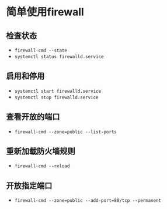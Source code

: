 # 简单使用firewall

## 检查状态

- ```firewall-cmd --state```
- ```systemctl status firewalld.service```

## 启用和停用

- ```systemctl start firewalld.service```
- ```systemctl stop firewalld.service```

## 查看开放的端口

- ```firewall-cmd --zone=public --list-ports```

## 重新加载防火墙规则

- ```firewall-cmd --reload```

## 开放指定端口

- ```firewall-cmd --zone=public --add-port=80/tcp --permanent```
